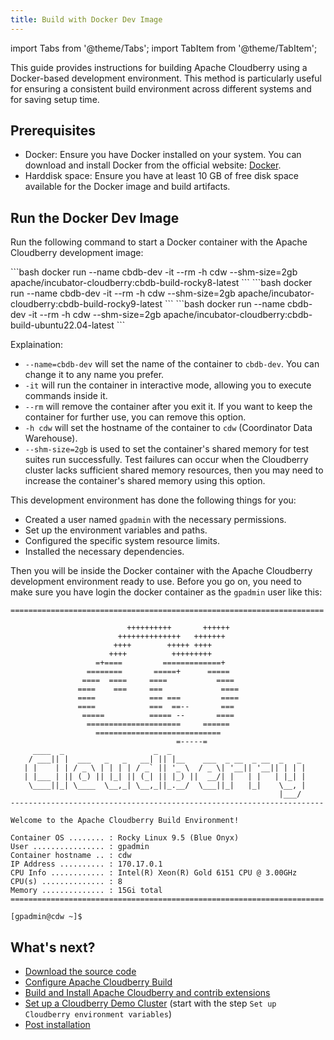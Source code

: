 ```yaml
---
title: Build with Docker Dev Image
---
```


import Tabs from '@theme/Tabs';
import TabItem from '@theme/TabItem';

This guide provides instructions for building Apache Cloudberry using a Docker-based development environment. This method is particularly useful for ensuring a consistent build environment across different systems and for saving setup time.

## Prerequisites

- Docker: Ensure you have Docker installed on your system. You can download and install Docker from the official website: [Docker](https://www.docker.com/get-started).
- Harddisk space: Ensure you have at least 10 GB of free disk space available for the Docker image and build artifacts.

## Run the Docker Dev Image

Run the following command to start a Docker container with the Apache Cloudberry development image:

<Tabs>
<TabItem value="rocky-linux-8" label="Rocky Linux 8" default>
```bash
docker run --name cbdb-dev -it --rm -h cdw --shm-size=2gb apache/incubator-cloudberry:cbdb-build-rocky8-latest
```
</TabItem>
<TabItem value="rocky-linux-9" label="Rocky Linux 9">
```bash
docker run --name cbdb-dev -it --rm -h cdw --shm-size=2gb apache/incubator-cloudberry:cbdb-build-rocky9-latest
```
</TabItem>
<TabItem value="ubuntu-22" label="Ubuntu 22.04">
```bash
docker run --name cbdb-dev -it --rm -h cdw --shm-size=2gb apache/incubator-cloudberry:cbdb-build-ubuntu22.04-latest
```
</TabItem>
</Tabs>

Explaination:
- `--name=cbdb-dev` will set the name of the container to `cbdb-dev`. You can change it to any name you prefer.
- `-it` will run the container in interactive mode, allowing you to execute commands inside it.
- `--rm` will remove the container after you exit it. If you want to keep the container for further use, you can remove this option.
- `-h cdw` will set the hostname of the container to `cdw` (Coordinator Data Warehouse).
- `--shm-size=2gb` is used to set the container's shared memory for test suites run successfully. Test failures can occur when the Cloudberry cluster lacks sufficient shared memory resources, then you may need to increase the container's shared memory using this option.

This development environment has done the following things for you:
- Created a user named `gpadmin` with the necessary permissions.
- Set up the environment variables and paths.
- Configured the specific system resource limits.
- Installed the necessary dependencies.

Then you will be inside the Docker container with the Apache Cloudberry development environment ready to use. Before you go on, you need to make sure you have login the docker container as the `gpadmin` user like this:

```
======================================================================

                          ++++++++++       ++++++
                        ++++++++++++++   +++++++
                       ++++        +++++ ++++
                      ++++          +++++++++
                   =+====         =============+
                 ========       =====+      =====
                ====  ====     ====           ====
               ====    ===     ===             ====
               ====            === ===         ====
               ====            ===  ==--       ===
                =====          ===== --       ====
                 =====================     ======
                   ============================
                                     =-----=
     ____  _                    _  _
    / ___|| |  ___   _   _   __| || |__    ___  _ __  _ __  _   _
   | |    | | / _ \ | | | | / _` || '_ \  / _ \| '__|| '__|| | | |
   | |___ | || (_) || |_| || (_| || |_) ||  __/| |   | |   | |_| |
    \____||_| \____  \__,_| \__,_||_.__/  \___||_|   |_|    \__, |
                                                            |___/
----------------------------------------------------------------------

Welcome to the Apache Cloudberry Build Environment!

Container OS ........ : Rocky Linux 9.5 (Blue Onyx)
User ................ : gpadmin
Container hostname .. : cdw
IP Address .......... : 170.17.0.1
CPU Info ............ : Intel(R) Xeon(R) Gold 6151 CPU @ 3.00GHz
CPU(s) .............. : 8
Memory .............. : 15Gi total
======================================================================

[gpadmin@cdw ~]$
```

## What's next?

- [Download the source code](./download-source-code.md)
- [Configure Apache Cloudberry Build](./configure.md)
- [Build and Install Apache Cloudberry and contrib extensions](./build-and-install.md)
- [Set up a Cloudberry Demo Cluster](./set-demo-cluster.md) (start with the step `Set up Cloudberry environment variables`) 
- [Post installation](./post-installation.md)
